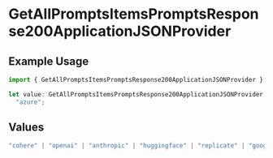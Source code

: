 # GetAllPromptsItemsPromptsResponse200ApplicationJSONProvider

## Example Usage

```typescript
import { GetAllPromptsItemsPromptsResponse200ApplicationJSONProvider } from "orq-poc-typescript-multi-env-version/models/operations";

let value: GetAllPromptsItemsPromptsResponse200ApplicationJSONProvider =
  "azure";
```

## Values

```typescript
"cohere" | "openai" | "anthropic" | "huggingface" | "replicate" | "google" | "google-ai" | "azure" | "aws" | "anyscale" | "perplexity" | "groq" | "fal" | "leonardoai" | "nvidia"
```